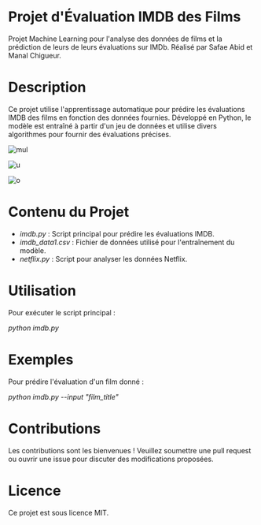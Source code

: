 # Projet d'Évaluation IMDB des Films

Projet Machine Learning pour l'analyse des données de films et la prédiction de leurs de leurs évaluations sur IMDb. 
Réalisé par Safae Abid et Manal Chigueur.


# Description
Ce projet utilise l'apprentissage automatique pour prédire les évaluations IMDB des films en fonction des données fournies. Développé en Python, le modèle est entraîné à partir d'un jeu de données et utilise divers algorithmes pour fournir des évaluations précises.

![mul](https://github.com/bigbot02/Mini-Projet-ML/assets/155531725/18fa10c1-6d4d-4a55-8c38-1b204def4c93)

![u](https://github.com/bigbot02/Mini-Projet-ML/assets/155531725/9d639d1d-1b82-4e2b-9af0-9a44c36a354b)

![o](https://github.com/bigbot02/Mini-Projet-ML/assets/155531725/961b917b-7dee-413e-b033-2ab05a0babd9)



# Contenu du Projet
- *imdb.py* : Script principal pour prédire les évaluations IMDB.
- *imdb_data1.csv* : Fichier de données utilisé pour l'entraînement du modèle.
- *netflix.py* : Script pour analyser les données Netflix.


# Utilisation
Pour exécuter le script principal :
  
  *python imdb.py*


# Exemples
Pour prédire l'évaluation d'un film donné :

*python imdb.py --input "film_title"*


# Contributions
Les contributions sont les bienvenues ! Veuillez soumettre une pull request ou ouvrir une issue pour discuter des modifications proposées.


# Licence
Ce projet est sous licence MIT.

